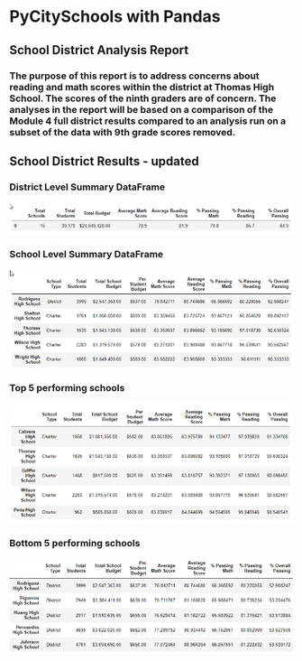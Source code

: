 # PyCitySchools with Pandas

## School District Analysis Report

### The purpose of this report is to address concerns about reading and math scores within the district at Thomas High School. The scores of the ninth graders are of concern. The analyses in the report will be based on a comparison of the Module 4 full district results compared to an analysis run on a subset of the data with 9th grade scores removed.

## School District Results - updated

### District Level Summary DataFrame
![district new](./Resources/DistrictSummaryNew.png)

### School Level Summary DataFrame
![school new](./Resources/SchoolSummaryNew.png)

### Top 5 performing schools
![district new](./Resources/TopSchoolsNew.png)

### Bottom 5 performing schools
![district new](./Resources/BottomSchoolsNew.png)
